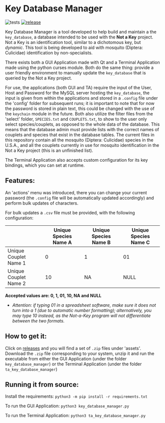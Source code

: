 # Key Database Manager

![tests](https://github.com/lily-mosquitoes/key_database_manager/workflows/tests/badge.svg)
[![release](https://img.shields.io/github/v/release/lily-mosquitoes/key_database_manager?include_prereleases)](https://github.com/lily-mosquitoes/key_database_manager/releases)

Key Database Manager is a tool developed to help build and maintain a the `key_database`, a database intended to be used with the **Not a Key** project. Not a Key is an identification tool, similar to a dichotomous key, but *dynamic*. This tool is being developed to aid with mosquito (Diptera: Culicidae) identification by non-specialists.

There exists both a GUI Application made with Qt and a Terminal Application made using the python curses module. Both do the same thing: provide a user friendly environment to manually update the `key_database` that is queried by the Not a Key project.

For use, the applications (both GUI and TA) require the input of the User, Host and Password for the MySQL server hosting the `key_database`, the input is given from within the applications and stored in a `.config` file under the 'config' folder for subsequent runs; it is important to note that for now the password is stored in plain text, this could be changed with the use of the `keychain` module in the future. Both also utilize the filter files from the 'select' folder, `SPECIES.txt` and `COUPLETS.txt`, to show to the user only select species/couplets, as opposed to the whole data of the database. This means that the database admin must provide lists with the correct names of couplets and species that exist in the database tables. The current files in this repository contain all the mosquito (Diptera: Culicidae) species in the U.S.A., and all the couplets currently in use for mosquito identification in the Not a Key project (this is an unfinished list).

The Terminal Application also accepts custom configuration for its key bindings, which you can set at runtime.

## Features:

An 'actions' menu was introduced, there you can change your current password (the `.config` file will be automatically updated accordingly) and perform bulk updates of characters.

For bulk updates a `.csv` file must be provided, with the following configuration:

|  | Unique Species Name A | Unique Species Name B | Unique Species Name C |
|-|-|-|-|
| Unique Couplet Name 1 | 0 | 1 | 01 |
| Unique Couplet Name 2 | 10 | NA | NULL |

**Accepted values are: 0, 1, 01, 10, NA and NULL**

* *Attention: if typing 01 in a spreadsheet software, make sure it does not turn into a 1 (due to automatic number formatting); alternatively, you may type 10 instead, as the Not-a-Key program will not differentiate between the two formats.*

## How to get it:

Click on [releases](https://github.com/lily-mosquitoes/key_database_manager/releases) and you will find a set of `.zip` files under 'assets'. Download the `.zip` file corresponding to your system, unzip it and run the executable from either the GUI Application (under the folder `key_database_manager`) or the Terminal Application (under the folder `ta_key_database_manager`)

## Running it from source:

Install the requirements:
`python3 -m pip install -r requirements.txt`

To run the GUI Application:
`python3 key_database_manager.py`

To run the Terminal Application:
`python3 ta_key_database_manager.py`
